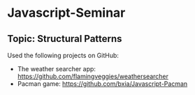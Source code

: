 # Javascript-Seminar

Topic: Structural Patterns
------------------------------
 
Used the following projects on GitHub:
- The weather searcher app: https://github.com/flamingveggies/weathersearcher
- Pacman game: https://github.com/bxia/Javascript-Pacman
